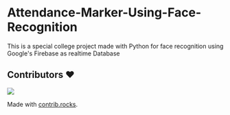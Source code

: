 # Attendance-Marker-Using-Face-Recognition

This is a special college project made with Python for face recognition using Google's Firebase as realtime Database



## Contributors ❤️
<a href="https://github.com/sumitishere/Attendance-Marker-Using-Face-Recognition/graphs/contributors">
  <img src="https://contrib.rocks/image?repo=sumitishere/Attendance-Marker-Using-Face-Recognition" />
</a>

Made with [contrib.rocks](https://contrib.rocks).


